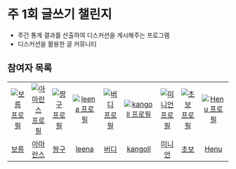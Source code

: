 # 주 1회 글쓰기 챌린지

- 주간 통계 결과를 산출하여 디스커션을 게시해주는 프로그램
- 디스커션을 활용한 글 커뮤니티

## 참여자 목록

<table>
  <tr>
    <td align="center" width="200px">
      <a href="https://github.com/shkisme" target="_blank">
        <img src="https://avatars.githubusercontent.com/u/92802207?v=4" alt="보름 프로필" />
      </a>
    </td>
    <td align="center" width="200px">
      <a href="https://github.com/amaran-th" target="_blank">
        <img src="https://avatars.githubusercontent.com/u/81465068?s=64&v=4" alt="아마란스 프로필" />
      </a>
    </td>
    <td align="center" width="200px">
      <a href="https://github.com/02ggang9" target="_blank">
        <img src="https://avatars.githubusercontent.com/u/105693150?v=4" alt="짱구 프로필" />
      </a>
    </td>
    <td align="center" width="200px">
      <a href="https://github.com/1jeongg" target="_blank">
        <img src="https://avatars.githubusercontent.com/u/84652886?v=4" alt="leena 프로필" />
      </a>
    </td>
    <td align="center" width="200px">
      <a href="https://github.com/stopmin" target="_blank">
        <img src="https://avatars.githubusercontent.com/u/108014449?v=4" alt="버디 프로필" />
      </a>
    </td>
    <td align="center" width="200px">
      <a href="https://github.com/mun-kyeong" target="_blank">
        <img src="https://avatars.githubusercontent.com/u/96461334?v=4" alt="kangoll 프로필" />
      </a>
    </td>
    <td align="center" width="200px">
      <a href="https://github.com/gusah009" target="_blank">
        <img src="https://avatars.githubusercontent.com/u/26597702?v=4" alt="미니언 프로필" />
      </a>
    </td>
    <td align="center" width="200px">
      <a href="https://github.com/jojaeng2" target="_blank">
        <img src="https://avatars.githubusercontent.com/u/76645095?v=4" alt="초보 프로필" />
      </a>
    </td>
    <td align="center" width="200px">
      <a href="https://github.com/hyun98" target="_blank">
        <img src="https://avatars.githubusercontent.com/u/68914294?v=4" alt="Henu 프로필" />
      </a>
    </td>
  </tr>
  <tr>
    <td align="center">
      <a href="https://github.com/shkisme" target="_blank">
        보름
      </a>
    </td>
    <td align="center">
      <a href="https://github.com/amaran-th" target="_blank">
        아마란스
      </a>
    </td>
    <td align="center">
      <a href="https://github.com/02ggang9" target="_blank">
        짱구
      </a>
    </td>
    <td align="center">
      <a href="https://github.com/1jeongg" target="_blank">
        leena
      </a>
    </td>
    <td align="center">
      <a href="https://github.com/stopmin" target="_blank">
        버디
      </a>
    </td>
    <td align="center">
      <a href="https://github.com/mun-kyeong" target="_blank">
        kangoll
      </a>
    </td>
    <td align="center">
      <a href="https://github.com/gusah009" target="_blank">
        미니언
      </a>
    </td>
    <td align="center">
      <a href="https://github.com/jojaeng2" target="_blank">
        초보
      </a>
    </td>
    <td align="center">
      <a href="https://github.com/hyun98" target="_blank">
        Henu
      </a>
    </td>
  </tr>
</table>

